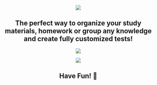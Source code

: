 <p align="center"><img src="https://github.com/Rathard/scriptorium/assets/33904908/bf992307-d45c-443f-8b0a-0abcdc23cfdf"></p>

<h2 align=center>The perfect way to organize your study materials, homework or group any knowledge and create fully customized tests!</h2>

<p align=center><img src="https://github.com/Rathard/scriptorium/assets/33904908/8e19ff67-c07a-4ad2-902f-1e3b071e0879"></p>

<p align=center><img src="https://github.com/Rathard/scriptorium/assets/33904908/b1243e0b-e62f-42a8-ad84-2f2975e651d5"></p>


<h2 align=center>Have Fun! 💚</h2>
